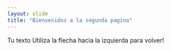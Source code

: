 ```yaml
---
layout: slide
title: "Bienvenidos a la segunda pagina"
---
```

Tu texto
Utiliza la flecha hacia la izquierda para volver!
